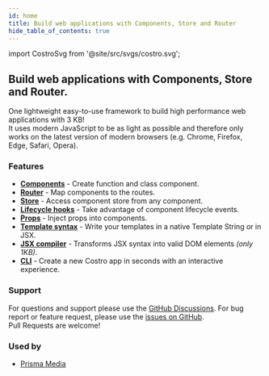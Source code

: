 ```yaml
---
id: home
title: Build web applications with Components, Store and Router
hide_table_of_contents: true
---
```


import CostroSvg from '@site/src/svgs/costro.svg';

<div style={{ maxWidth: '250px', margin: '0 auto' }}>
    <CostroSvg style={{ width: '100%' }} />
</div>

<h2>Build web applications with Components, Store and Router.</h2>
<p>One lightweight easy-to-use framework to build high performance web applications with 3 KB!<br />It uses modern JavaScript to be as light as possible and therefore only works on the latest version of modern browsers (e.g. Chrome, Firefox, Edge, Safari, Opera).</p>

<h3>Features</h3>

- [**Components**](docs/component) - Create function and class component.
- [**Router**](docs/router) - Map components to the routes.
- [**Store**](docs/store) - Access component store from any component.
- [**Lifecycle hooks**](docs/component#lifecycle-hooks) - Take advantage of component lifecycle events.
- [**Props**](docs/component#props) - Inject props into components.
- [**Template syntax**](docs/template-syntax) - Write your templates in a native Template String or in JSX.
- [**JSX compiler**](docs/template-syntax#jsx-) - Transforms JSX syntax into valid DOM elements _(only 1KB)_.
- [**CLI**](cli) - Create a new Costro app in seconds with an interactive experience.

<h3>Support</h3>

For questions and support please use the [GitHub Discussions](https://github.com/costrojs/costro/discussions). For bug report or feature request, please use the [issues on GitHub](https://github.com/costrojs/costro/issues).<br />Pull Requests are welcome!

<h3>Used by</h3>

- [Prisma Media](https://www.prismamedia.com)
